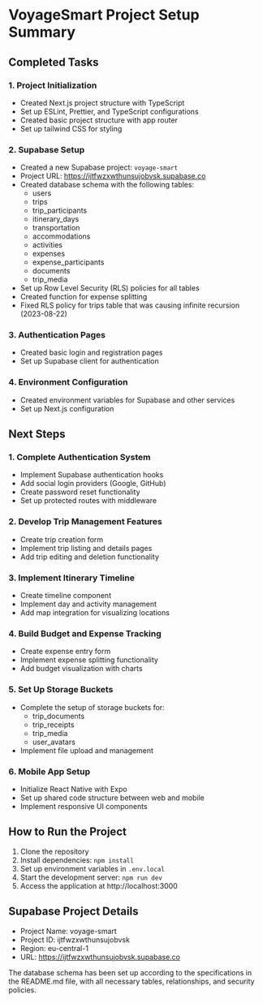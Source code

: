# VoyageSmart Project Setup Summary

## Completed Tasks

### 1. Project Initialization
- Created Next.js project structure with TypeScript
- Set up ESLint, Prettier, and TypeScript configurations
- Created basic project structure with app router
- Set up tailwind CSS for styling

### 2. Supabase Setup
- Created a new Supabase project: `voyage-smart`
- Project URL: https://ijtfwzxwthunsujobvsk.supabase.co
- Created database schema with the following tables:
  - users
  - trips
  - trip_participants
  - itinerary_days
  - transportation
  - accommodations
  - activities
  - expenses
  - expense_participants
  - documents
  - trip_media
- Set up Row Level Security (RLS) policies for all tables
- Created function for expense splitting
- Fixed RLS policy for trips table that was causing infinite recursion (2023-08-22)

### 3. Authentication Pages
- Created basic login and registration pages
- Set up Supabase client for authentication

### 4. Environment Configuration
- Created environment variables for Supabase and other services
- Set up Next.js configuration

## Next Steps

### 1. Complete Authentication System
- Implement Supabase authentication hooks
- Add social login providers (Google, GitHub)
- Create password reset functionality
- Set up protected routes with middleware

### 2. Develop Trip Management Features
- Create trip creation form
- Implement trip listing and details pages
- Add trip editing and deletion functionality

### 3. Implement Itinerary Timeline
- Create timeline component
- Implement day and activity management
- Add map integration for visualizing locations

### 4. Build Budget and Expense Tracking
- Create expense entry form
- Implement expense splitting functionality
- Add budget visualization with charts

### 5. Set Up Storage Buckets
- Complete the setup of storage buckets for:
  - trip_documents
  - trip_receipts
  - trip_media
  - user_avatars
- Implement file upload and management

### 6. Mobile App Setup
- Initialize React Native with Expo
- Set up shared code structure between web and mobile
- Implement responsive UI components

## How to Run the Project

1. Clone the repository
2. Install dependencies: `npm install`
3. Set up environment variables in `.env.local`
4. Start the development server: `npm run dev`
5. Access the application at http://localhost:3000

## Supabase Project Details

- Project Name: voyage-smart
- Project ID: ijtfwzxwthunsujobvsk
- Region: eu-central-1
- URL: https://ijtfwzxwthunsujobvsk.supabase.co

The database schema has been set up according to the specifications in the README.md file, with all necessary tables, relationships, and security policies.
